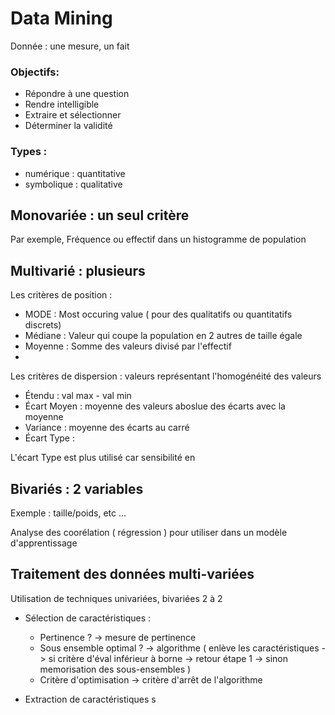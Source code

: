 # Data Mining 

Donnée : une mesure, un fait 

### Objectifs: 
- Répondre à une question 
- Rendre intelligible 
- Extraire et sélectionner 
- Déterminer la validité 

### Types :
- numérique : quantitative 
- symbolique : qualitative

## Monovariée : un seul critère
Par exemple, Fréquence ou effectif dans un histogramme de population 


## Multivarié : plusieurs 

Les critères de position :  
- MODE : Most occuring value ( pour des qualitatifs ou quantitatifs discrets)
- Médiane : Valeur qui coupe la population en 2 autres de taille égale
- Moyenne : Somme des valeurs divisé par l'effectif
- 

Les critères de dispersion : valeurs représentant l'homogénéité des valeurs
- Étendu : val max - val min 
- Écart Moyen : moyenne des valeurs aboslue des écarts avec la moyenne 
- Variance : moyenne des écarts au carré 
- Écart Type : 

L'écart Type est plus utilisé car sensibilité en 

## Bivariés : 2 variables

Exemple : taille/poids, etc ...

Analyse des coorélation ( régression ) pour utiliser dans un modèle d'apprentissage

## Traitement des données multi-variées 

Utilisation de techniques univariées, bivariées 2 à 2

- Sélection de caractéristiques : 
    - Pertinence ? -> mesure de pertinence 
    - Sous ensemble optimal ? -> algorithme ( enlève les caractéristiques -> si critère d'éval inférieur à borne -> retour étape 1 -> sinon memorisation des sous-ensembles )
    - Critère d'optimisation -> critère d'arrêt de l'algorithme 

- Extraction de caractéristiques 
s